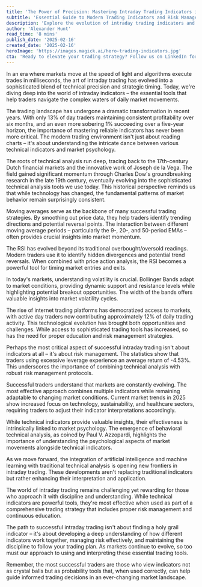 ```yaml
---
title: 'The Power of Precision: Mastering Intraday Trading Indicators in Today''s Market'
subtitle: 'Essential Guide to Modern Trading Indicators and Risk Management'
description: 'Explore the evolution of intraday trading indicators and their critical role in modern market analysis. From moving averages to RSI and Bollinger Bands, learn how these essential tools, combined with proper risk management, can help navigate today''s complex trading landscape.'
author: 'Alexander Hunt'
read_time: '8 mins'
publish_date: '2025-02-16'
created_date: '2025-02-16'
heroImage: 'https://images.magick.ai/hero-trading-indicators.jpg'
cta: 'Ready to elevate your trading strategy? Follow us on LinkedIn for daily insights on market trends, technical analysis, and expert trading tips that can help you stay ahead in today''s dynamic markets.'
---
```


In an era where markets move at the speed of light and algorithms execute trades in milliseconds, the art of intraday trading has evolved into a sophisticated blend of technical precision and strategic timing. Today, we're diving deep into the world of intraday indicators – the essential tools that help traders navigate the complex waters of daily market movements.

The trading landscape has undergone a dramatic transformation in recent years. With only 13% of day traders maintaining consistent profitability over six months, and an even more sobering 1% succeeding over a five-year horizon, the importance of mastering reliable indicators has never been more critical. The modern trading environment isn't just about reading charts – it's about understanding the intricate dance between various technical indicators and market psychology.

The roots of technical analysis run deep, tracing back to the 17th-century Dutch financial markets and the innovative work of Joseph de la Vega. The field gained significant momentum through Charles Dow's groundbreaking research in the late 19th century, eventually evolving into the sophisticated technical analysis tools we use today. This historical perspective reminds us that while technology has changed, the fundamental patterns of market behavior remain surprisingly consistent.

Moving averages serve as the backbone of many successful trading strategies. By smoothing out price data, they help traders identify trending directions and potential reversal points. The interaction between different moving average periods – particularly the 9-, 20-, and 50-period EMAs – often provides crucial insights into market momentum.

The RSI has evolved beyond its traditional overbought/oversold readings. Modern traders use it to identify hidden divergences and potential trend reversals. When combined with price action analysis, the RSI becomes a powerful tool for timing market entries and exits.

In today's markets, understanding volatility is crucial. Bollinger Bands adapt to market conditions, providing dynamic support and resistance levels while highlighting potential breakout opportunities. The width of the bands offers valuable insights into market volatility cycles.

The rise of internet trading platforms has democratized access to markets, with active day traders now contributing approximately 12% of daily trading activity. This technological evolution has brought both opportunities and challenges. While access to sophisticated trading tools has increased, so has the need for proper education and risk management strategies.

Perhaps the most critical aspect of successful intraday trading isn't about indicators at all – it's about risk management. The statistics show that traders using excessive leverage experience an average return of -4.53%. This underscores the importance of combining technical analysis with robust risk management protocols.

Successful traders understand that markets are constantly evolving. The most effective approach combines multiple indicators while remaining adaptable to changing market conditions. Current market trends in 2025 show increased focus on technology, sustainability, and healthcare sectors, requiring traders to adjust their indicator interpretations accordingly.

While technical indicators provide valuable insights, their effectiveness is intrinsically linked to market psychology. The emergence of behavioral technical analysis, as coined by Paul V. Azzopardi, highlights the importance of understanding the psychological aspects of market movements alongside technical indicators.

As we move forward, the integration of artificial intelligence and machine learning with traditional technical analysis is opening new frontiers in intraday trading. These developments aren't replacing traditional indicators but rather enhancing their interpretation and application.

The world of intraday trading remains challenging yet rewarding for those who approach it with discipline and understanding. While technical indicators are powerful tools, they're most effective when used as part of a comprehensive trading strategy that includes proper risk management and continuous education.

The path to successful intraday trading isn't about finding a holy grail indicator – it's about developing a deep understanding of how different indicators work together, managing risk effectively, and maintaining the discipline to follow your trading plan. As markets continue to evolve, so too must our approach to using and interpreting these essential trading tools.

Remember, the most successful traders are those who view indicators not as crystal balls but as probability tools that, when used correctly, can help guide informed trading decisions in an ever-changing market landscape.